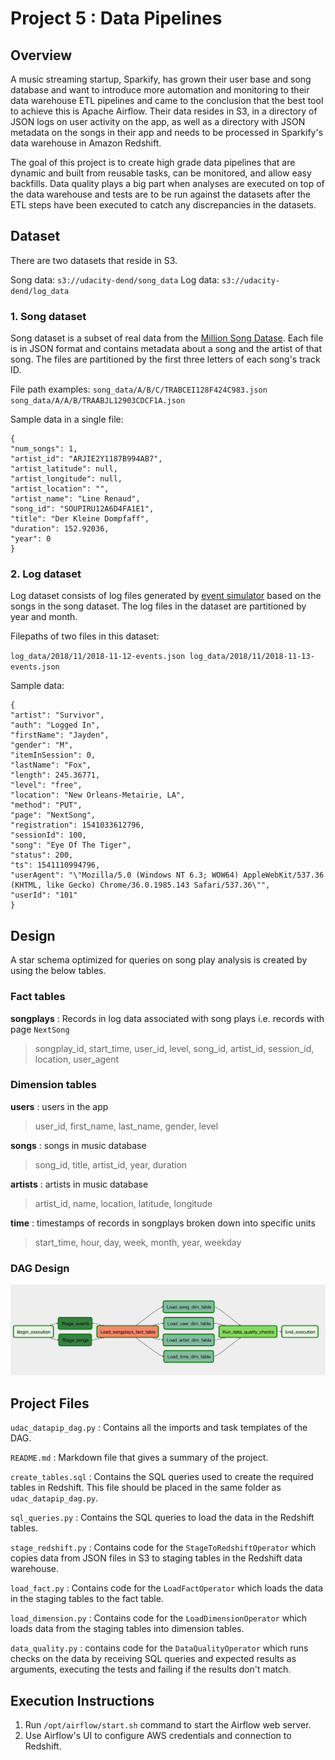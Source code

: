 # Project 5 : Data Pipelines

## Overview

A music streaming startup, Sparkify, has grown their user base and song database and want to  introduce more automation and monitoring to their data warehouse ETL pipelines and came to the conclusion that the best tool to achieve this is Apache Airflow. Their data resides in S3, in a directory of JSON logs on user activity on the app, as well as a directory with JSON metadata on the songs in their app and needs to be processed in Sparkify's data warehouse in Amazon Redshift.

The goal of this project is to create high grade data pipelines that are dynamic and built from reusable tasks, can be monitored, and allow easy backfills.
Data quality plays a big part when analyses are executed on top of the data warehouse and tests are to be run against the datasets after the ETL steps have been executed to catch any discrepancies in the datasets.

## Dataset
There are two datasets that reside in S3.

   Song data: `s3://udacity-dend/song_data`
   Log data: `s3://udacity-dend/log_data`
    

### 1. Song dataset
Song dataset is a subset of real data from the [Million Song Datase](https://labrosa.ee.columbia.edu/millionsong/).
Each file is in JSON format and contains metadata about a song and the artist of that song. The files are partitioned by the first three letters of each song's track ID.

File path examples:
`song_data/A/B/C/TRABCEI128F424C983.json
song_data/A/A/B/TRAABJL12903CDCF1A.json`


Sample data in a single file:
```
{
"num_songs": 1, 
"artist_id": "ARJIE2Y1187B994AB7", 
"artist_latitude": null, 
"artist_longitude": null, 
"artist_location": "", 
"artist_name": "Line Renaud", 
"song_id": "SOUPIRU12A6D4FA1E1", 
"title": "Der Kleine Dompfaff", 
"duration": 152.92036, 
"year": 0
}
```

### 2. Log dataset
Log dataset consists of log files generated by [event simulator](https://github.com/Interana/eventsim) based on the songs in the song dataset.
The log files in the dataset are partitioned by year and month.

Filepaths of two files in this dataset:

`log_data/2018/11/2018-11-12-events.json
log_data/2018/11/2018-11-13-events.json`


Sample data:
```
{
"artist": "Survivor", 
"auth": "Logged In", 
"firstName": "Jayden", 
"gender": "M", 
"itemInSession": 0, 
"lastName": "Fox", 
"length": 245.36771, 
"level": "free", 
"location": "New Orleans-Metairie, LA", 
"method": "PUT",
"page": "NextSong", 
"registration": 1541033612796, 
"sessionId": 100, 
"song": "Eye Of The Tiger", 
"status": 200, 
"ts": 1541110994796, 
"userAgent": "\"Mozilla/5.0 (Windows NT 6.3; WOW64) AppleWebKit/537.36 (KHTML, like Gecko) Chrome/36.0.1985.143 Safari/537.36\"", 
"userId": "101"
}
```


## Design
A star schema optimized for queries on song play analysis is created by using the below tables.

### Fact tables
**songplays** : Records in log data associated with song plays i.e. records with page `NextSong`
> songplay_id, start_time, user_id, level, song_id, artist_id, session_id, location, user_agent

### Dimension tables
**users** : users in the app
> user_id, first_name, last_name, gender, level

**songs** : songs in music database
> song_id, title, artist_id, year, duration

**artists** : artists in music database
> artist_id, name, location, latitude, longitude

**time** : timestamps of records in songplays broken down into specific units
> start_time, hour, day, week, month, year, weekday

### DAG Design
![DAG flowchart](DAG.png)

## Project Files

`udac_datapip_dag.py` : Contains all the imports and task templates of the DAG. 

`README.md` : Markdown file that gives a summary of the project.

`create_tables.sql` : Contains the SQL queries used to create the required tables in Redshift. This file should be placed in the same folder as `udac_datapip_dag.py`.

`sql_queries.py` : Contains the SQL queries to load the data in the Redshift tables.

`stage_redshift.py` : Contains code for the `StageToRedshiftOperator` which copies data from JSON files in S3 to staging tables in the Redshift data warehouse.

`load_fact.py` : Contains code for the `LoadFactOperator` which loads the data in the staging tables to the fact table.

`load_dimension.py` : Contains code for the `LoadDimensionOperator` which loads data from the staging tables into dimension tables.

`data_quality.py` : contains code for the `DataQualityOperator` which runs checks on the data by receiving SQL queries and expected results as arguments, executing the tests and failing if the results don't match.


## Execution Instructions

1. Run `/opt/airflow/start.sh` command to start the Airflow web server.
2. Use Airflow's UI to configure AWS credentials and connection to Redshift.

